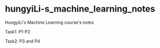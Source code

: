 # hungyiLi-s_machine_learning_notes
HungyiLi's Machine Learning course's notes

Task1: P1-P2

Task2: P3 and P4
